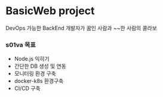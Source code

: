 # BasicWeb project
DevOps 가능한 BackEnd 개발자가 꿈인 사람과 ~~한 사람의 콜라보



### s01va 목표

- Node.js 익히기
- 간단한 DB 생성 및 연동
- 모니터링 환경 구축
- docker-k8s 환경구축
- CI/CD 구축
